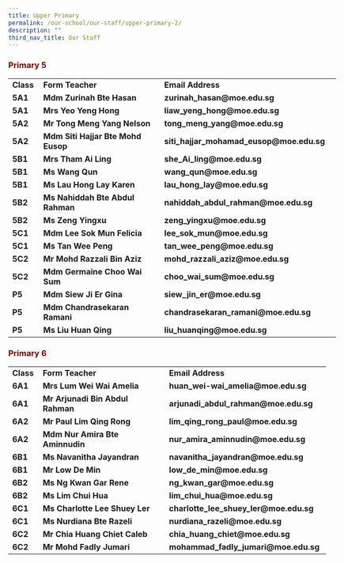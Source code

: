 ```yaml
---
title: Upper Primary
permalink: /our-school/our-staff/upper-primary-2/
description: ""
third_nav_title: Our Staff
---
```

<h3><strong><span style="color: #800000;">Primary 5</span></strong></h3>
<table style="width: 663px;" width="693">
<tbody>
<tr>
<td style="width: 46.2031px;"><strong>Class</strong></td>
<td style="width: 264.578px;"><strong>Form Teacher</strong></td>
<td style="width: 330.219px;"><strong>Email Address</strong></td>
</tr>
<tr>
<td style="width: 46.2031px;"><strong><span style="font-style: inherit;">5A1</span></strong></td>
<td style="width: 264.578px;"><strong><span style="font-style: inherit;">Mdm Zurinah Bte Hasan</span></strong></td>
<td style="width: 330.219px;"><strong><span style="font-style: inherit;">zurinah_hasan@moe.edu.sg</span></strong></td>
</tr>
<tr>
<td style="width: 46.2031px;"><strong><span style="font-style: inherit;">5A1</span></strong></td>
<td style="width: 264.578px;"><strong><span style="font-style: inherit;">Mrs Yeo Yeng Hong</span></strong></td>
<td style="width: 330.219px;"><strong><span style="font-style: inherit;">liaw_yeng_hong@moe.edu.sg</span></strong></td>
</tr>
<tr>
<td style="width: 46.2031px;"><strong><span style="font-style: inherit;">5A2</span></strong></td>
<td style="width: 264.578px;"><strong><span style="font-style: inherit;">Mr Tong Meng Yang Nelson</span></strong></td>
<td style="width: 330.219px;"><strong><span style="font-style: inherit;">tong_meng_yang@moe.edu.sg</span></strong></td>
</tr>
<tr>
<td style="width: 46.2031px;"><strong><span style="font-style: inherit;">5A2</span></strong></td>
<td style="width: 264.578px;"><strong><span style="font-style: inherit;">Mdm Siti Hajjar Bte Mohd Eusop</span></strong></td>
<td style="width: 330.219px;"><strong><span style="font-style: inherit;">siti_hajjar_mohamad_eusop@moe.edu.sg</span></strong></td>
</tr>
<tr>
<td style="width: 46.2031px;"><strong><span style="font-style: inherit;">5B1</span></strong></td>
<td style="width: 264.578px;"><strong><span style="font-style: inherit;">Mrs Tham Ai Ling</span></strong></td>
<td style="width: 330.219px;"><strong><span style="font-style: inherit;">she_Ai_ling@moe.edu.sg</span></strong></td>
</tr>
<tr>
<td style="width: 46.2031px;"><strong><span style="font-style: inherit;">5B1</span></strong></td>
<td style="width: 264.578px;"><strong><span style="font-style: inherit;">Ms Wang Qun</span></strong></td>
<td style="width: 330.219px;"><strong><span style="font-style: inherit;">wang_qun@moe.edu.sg</span></strong></td>
</tr>
<tr>
<td width="49"><strong><span style="font-style: inherit;">5B1</span></strong></td>
<td width="295"><strong><span style="font-style: inherit;">Ms Lau Hong Lay Karen</span></strong></td>
<td width="349"><strong><span style="font-style: inherit;">lau_hong_lay@moe.edu.sg</span></strong></td>
</tr>
<tr>
<td style="width: 46.2031px;"><strong><span style="font-style: inherit;">5B2</span></strong></td>
<td style="width: 264.578px;"><strong><span style="font-style: inherit;">Ms Nahiddah Bte Abdul Rahman</span></strong></td>
<td style="width: 330.219px;"><strong><span style="font-style: inherit;">nahiddah_abdul_rahman@moe.edu.sg</span></strong></td>
</tr>
<tr>
<td style="width: 46.2031px;"><strong><span style="font-style: inherit;">5B2</span></strong></td>
<td style="width: 264.578px;"><strong><span style="font-style: inherit;">Ms Zeng Yingxu</span></strong></td>
<td style="width: 330.219px;"><strong><span style="font-style: inherit;">zeng_yingxu@moe.edu.sg</span></strong></td>
</tr>
<tr>
<td style="width: 46.2031px;"><strong><span style="font-style: inherit;">5C1</span></strong></td>
<td style="width: 264.578px;"><strong><span style="font-style: inherit;">Mdm Lee Sok Mun Felicia</span></strong></td>
<td style="width: 330.219px;"><strong><span style="font-style: inherit;">lee_sok_mun@moe.edu.sg</span></strong></td>
</tr>
<tr>
<td style="width: 46.2031px;"><strong><span style="font-style: inherit;">5C1</span></strong></td>
<td style="width: 264.578px;"><strong><span style="font-style: inherit;">Ms Tan Wee Peng</span></strong></td>
<td style="width: 330.219px;"><strong><span style="font-style: inherit;">tan_wee_peng@moe.edu.sg</span></strong></td>
</tr>
<tr>
<td style="width: 46.2031px;"><strong><span style="font-style: inherit;">5C2</span></strong></td>
<td style="width: 264.578px;"><strong><span style="font-style: inherit;">Mr Mohd Razzali Bin Aziz</span></strong></td>
<td style="width: 330.219px;"><strong><span style="font-style: inherit;">mohd_razzali_aziz@moe.edu.sg</span></strong></td>
</tr>
<tr>
<td style="width: 46.2031px;"><strong><span style="font-style: inherit;">5C2</span></strong></td>
<td style="width: 264.578px;"><strong><span style="font-style: inherit;">Mdm Germaine Choo Wai Sum</span></strong></td>
<td style="width: 330.219px;"><strong><span style="font-style: inherit;">choo_wai_sum@moe.edu.sg</span></strong></td>
</tr>
<tr>
<td style="width: 46.2031px;"><strong><span style="font-style: inherit;">P5</span></strong></td>
<td style="width: 264.578px;"><strong><span style="font-style: inherit;">Mdm Siew Ji Er Gina</span></strong></td>
<td style="width: 330.219px;"><strong><span style="font-style: inherit;">siew_jin_er@moe.edu.sg</span></strong></td>
</tr>
<tr>
<td style="width: 46.2031px;"><strong><span style="font-style: inherit;">P5</span></strong></td>
<td style="width: 264.578px;"><strong><span style="font-style: inherit;">Mdm Chandrasekaran Ramani</span></strong></td>
<td style="width: 330.219px;"><strong><span style="font-style: inherit;">chandrasekaran_ramani@moe.edu.sg</span></strong></td>
</tr>
<tr>
<td style="width: 46.2031px;"><strong><span style="font-style: inherit;">P5</span></strong></td>
<td style="width: 264.578px;"><strong><span style="font-style: inherit;">Ms Liu Huan Qing</span></strong></td>
<td style="width: 330.219px;"><strong><span style="font-style: inherit;">liu_huanqing@moe.edu.sg</span></strong></td>
</tr>
</tbody>
</table>
<h3><strong><span style="color: #800000;">Primary 6</span></strong></h3>
<table style="width: 643px;" width="693">
<tbody>
<tr>
<td style="width: 46.0781px;"><strong>Class</strong></td>
<td style="width: 264.422px;"><strong>Form Teacher</strong></td>
<td style="width: 310.5px;"><strong>Email Address</strong></td>
</tr>
<tr>
<td style="width: 46.0781px;"><strong>6A1</strong></td>
<td style="width: 264.422px;"><strong>Mrs Lum Wei Wai Amelia</strong></td>
<td style="width: 310.5px;"><strong>huan_wei-wai_amelia@moe.edu.sg</strong></td>
</tr>
<tr>
<td style="width: 46.0781px;"><strong>6A1</strong></td>
<td style="width: 264.422px;"><strong>Mr Arjunadi Bin Abdul Rahman</strong></td>
<td style="width: 310.5px;"><strong>arjunadi_abdul_rahman@moe.edu.sg</strong></td>
</tr>
<tr>
<td style="width: 46.0781px;"><strong>6A2</strong></td>
<td style="width: 264.422px;"><strong>Mr Paul Lim Qing Rong</strong></td>
<td style="width: 310.5px;"><strong>lim_qing_rong_paul@moe.edu.sg</strong></td>
</tr>
<tr>
<td style="width: 46.0781px;"><strong>6A2</strong></td>
<td style="width: 264.422px;"><strong>Mdm Nur Amira Bte Aminnudin</strong></td>
<td style="width: 310.5px;"><strong>nur_amira_aminnudin@moe.edu.sg</strong></td>
</tr>
<tr>
<td style="width: 46.0781px;"><strong>6B1</strong></td>
<td style="width: 264.422px;"><strong>Ms Navanitha Jayandran</strong></td>
<td style="width: 310.5px;"><strong>navanitha_jayandran@moe.edu.sg</strong></td>
</tr>
<tr>
<td style="width: 46.0781px;"><strong>6B1</strong></td>
<td style="width: 264.422px;"><strong>Mr Low De Min</strong></td>
<td style="width: 310.5px;"><strong>low_de_min@moe.edu.sg</strong></td>
</tr>
<tr>
<td style="width: 46.0781px;"><strong>6B2</strong></td>
<td style="width: 264.422px;"><strong>Ms Ng Kwan Gar Rene</strong></td>
<td style="width: 310.5px;"><strong>ng_kwan_gar@moe.edu.sg</strong></td>
</tr>
<tr>
<td style="width: 46.0781px;"><strong>6B2</strong></td>
<td style="width: 264.422px;"><strong>Ms Lim Chui Hua</strong></td>
<td style="width: 310.5px;"><strong>lim_chui_hua@moe.edu.sg</strong></td>
</tr>
<tr>
<td style="width: 46.0781px;"><strong>6C1</strong></td>
<td style="width: 264.422px;"><strong>Ms Charlotte Lee Shuey Ler</strong></td>
<td style="width: 310.5px;"><strong>charlotte_lee_shuey_ler@moe.edu.sg</strong></td>
</tr>
<tr>
<td style="width: 46.0781px;"><strong>6C1</strong></td>
<td style="width: 264.422px;"><strong>Ms Nurdiana Bte Razeli</strong></td>
<td style="width: 310.5px;"><strong>nurdiana_razeli@moe.edu.sg</strong></td>
</tr>
<tr>
<td style="width: 46.0781px;"><strong>6C2</strong></td>
<td style="width: 264.422px;"><strong>Mr Chia Huang Chiet Caleb</strong></td>
<td style="width: 310.5px;"><strong>chia_huang_chiet@moe.edu.sg</strong></td>
</tr>
<tr>
<td style="width: 46.0781px;"><strong>6C2</strong></td>
<td style="width: 264.422px;"><strong>Mr Mohd Fadly Jumari</strong></td>
<td style="width: 310.5px;"><strong>mohammad_fadly_jumari@moe.edu.sg</strong></td>
</tr>
</tbody>
</table>